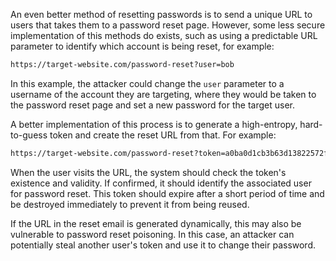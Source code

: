 An even better method of resetting passwords is to send a unique URL to users that takes them to a password reset page. However, some less secure implementation of this methods do exists, such as using a predictable URL parameter to identify which account is being reset, for example:
```txt
https://target-website.com/password-reset?user=bob
```
In this example, the attacker could change the `user` parameter to a username of the account they are targeting, where they would be taken to the password reset page and set a new password for the target user.

A better implementation of this process is to generate a high-entropy, hard-to-guess token and create the reset URL from that. For example:
```txt
https://target-website.com/password-reset?token=a0ba0d1cb3b63d13822572fcff1a241895d893f659164d4cc550b421ebdd48a8
```
When the user visits the URL, the system should check the token's existence and validity. If confirmed, it should identify the associated user for password reset. This token should expire after a short period of time and be destroyed immediately to prevent it from being reused.

<!--- @TODO: Link Password Reset Poisoning from HTTP Host header attacks section -->
If the URL in the reset email is generated dynamically, this may also be vulnerable to password reset poisoning. In this case, an attacker can potentially steal another user's token and use it to change their password.